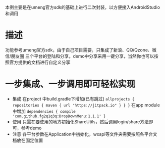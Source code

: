 
本例主要是在umeng官方sdk的基础上进行二次封装，以方便接入AndroidStudio和调用
#  描述
功能参考umeng官方sdk，由于自己项目需要，只集成了新浪、QQ/Qzone、微信/朋友圈 三个平台的登陆和分享，demo中分享采用一键分享，当然你也可以按照官方提供的文档进行自定义分享

# 一步集成、一步调用即可轻松实现

* 集成
在project 中build.gradle下增加(已有跳过)
`allprojects {
        repositories {
            maven { url "https://jitpack.io" }
        }
    }`
在app module中增加
`dependencies {
            compile 'com.github.fg2q1q3q:DropDownMenu:1.1.1'
    }`
* 使用
只需在要使用的地方初始化ShareUtils，然后调用login/share方法即可，参考demo
* 注意
各平台参数在Application中初始化，wxapi等文件夹需要按照各平台文档放在固定位置
